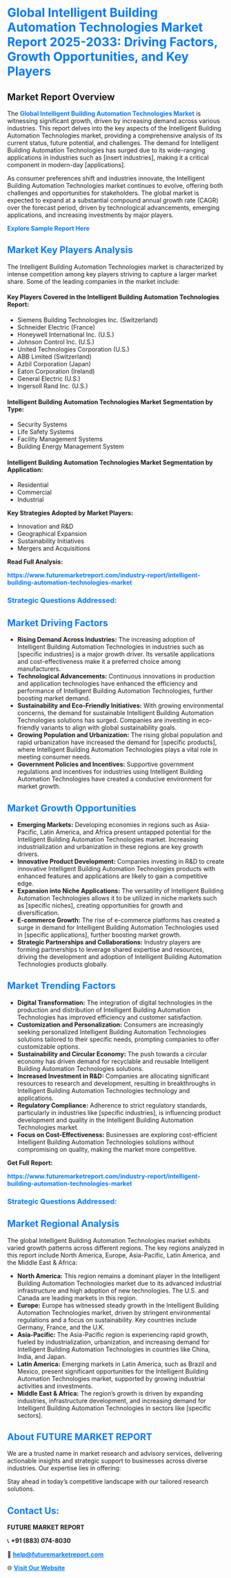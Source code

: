 <h1 style="color: #007BFF;">Global Intelligent Building Automation Technologies Market Report 2025-2033: Driving Factors, Growth Opportunities, and Key Players</h1>

<section id="overview">
<h2>Market Report Overview</h2>
<p>The <a href="https://www.futuremarketreport.com/industry-report/intelligent-building-automation-technologies-market" style="color: #007BFF; text-decoration: none;"><strong>Global Intelligent Building Automation Technologies Market</strong></a> is witnessing significant growth, driven by increasing demand across various industries. This report delves into the key aspects of the Intelligent Building Automation Technologies market, providing a comprehensive analysis of its current status, future potential, and challenges. The demand for Intelligent Building Automation Technologies has surged due to its wide-ranging applications in industries such as [insert industries], making it a critical component in modern-day [applications].</p>
<p>As consumer preferences shift and industries innovate, the Intelligent Building Automation Technologies market continues to evolve, offering both challenges and opportunities for stakeholders. The global market is expected to expand at a substantial compound annual growth rate (CAGR) over the forecast period, driven by technological advancements, emerging applications, and increasing investments by major players.</p>
</section>

<section id="overview">
<p><a href="https://www.futuremarketreport.com/request-sample/reportId=108616" style="color: #007BFF; text-decoration: none;"><strong>Explore Sample Report Here</strong></a></p>
</section>

<section id="key-players">
<h2 style="color: #007BFF;">Market Key Players Analysis</h2>
<p>The Intelligent Building Automation Technologies market is characterized by intense competition among key players striving to capture a larger market share. Some of the leading companies in the market include:</p>
<h4>Key Players Covered in the Intelligent Building Automation Technologies Report:</h4>
<ul><li>Siemens Building Technologies Inc. (Switzerland)</li><li>Schneider Electric (France)</li><li>Honeywell International Inc. (U.S.)</li><li>Johnson Control Inc. (U.S.)</li><li>United Technologies Corporation (U.S.)</li><li>ABB Limited (Switzerland)</li><li>Azbil Corporation (Japan)</li><li>Eaton Corporation (Ireland)</li><li>General Electric (U.S.)</li><li>Ingersoll Rand Inc. (U.S.)</li></ul>
<h4>Intelligent Building Automation Technologies Market Segmentation by Type:</h4>
<ul><li>Security Systems</li><li>Life Safety Systems</li><li>Facility Management Systems</li><li>Building Energy Management System</li></ul>

<h4>Intelligent Building Automation Technologies Market Segmentation by Application:</h4>
<ul><li>Residential</li><li>Commercial</li><li>Industrial</li></ul>
<p><strong>Key Strategies Adopted by Market Players:</strong></p>
<ul>
<li>Innovation and R&D</li>
<li>Geographical Expansion</li>
<li>Sustainability Initiatives</li>
<li>Mergers and Acquisitions</li>
</ul>
</section>

<section>
<p><strong>Read Full Analysis: </strong></p><a href="https://www.futuremarketreport.com/industry-report/intelligent-building-automation-technologies-market" style="color: #007BFF; text-decoration: none;"><strong>https://www.futuremarketreport.com/industry-report/intelligent-building-automation-technologies-market</strong></a>
<h3 style="color: #007BFF;">Strategic Questions Addressed:</h3>
</section>

<section id="driving-factors">
<h2 style="color: #007BFF;">Market Driving Factors</h2>
<ul>
<li><strong>Rising Demand Across Industries:</strong> The increasing adoption of Intelligent Building Automation Technologies in industries such as [specific industries] is a major growth driver. Its versatile applications and cost-effectiveness make it a preferred choice among manufacturers.</li>
<li><strong>Technological Advancements:</strong> Continuous innovations in production and application technologies have enhanced the efficiency and performance of Intelligent Building Automation Technologies, further boosting market demand.</li>
<li><strong>Sustainability and Eco-Friendly Initiatives:</strong> With growing environmental concerns, the demand for sustainable Intelligent Building Automation Technologies solutions has surged. Companies are investing in eco-friendly variants to align with global sustainability goals.</li>
<li><strong>Growing Population and Urbanization:</strong> The rising global population and rapid urbanization have increased the demand for [specific products], where Intelligent Building Automation Technologies plays a vital role in meeting consumer needs.</li>
<li><strong>Government Policies and Incentives:</strong> Supportive government regulations and incentives for industries using Intelligent Building Automation Technologies have created a conducive environment for market growth.</li>
</ul>
</section>

<section id="growth-opportunities">
<h2 style="color: #007BFF;">Market Growth Opportunities</h2>
<ul>
<li><strong>Emerging Markets:</strong> Developing economies in regions such as Asia-Pacific, Latin America, and Africa present untapped potential for the Intelligent Building Automation Technologies market. Increasing industrialization and urbanization in these regions are key growth drivers.</li>
<li><strong>Innovative Product Development:</strong> Companies investing in R&D to create innovative Intelligent Building Automation Technologies products with enhanced features and applications are likely to gain a competitive edge.</li>
<li><strong>Expansion into Niche Applications:</strong> The versatility of Intelligent Building Automation Technologies allows it to be utilized in niche markets such as [specific niches], creating opportunities for growth and diversification.</li>
<li><strong>E-commerce Growth:</strong> The rise of e-commerce platforms has created a surge in demand for Intelligent Building Automation Technologies used in [specific applications], further boosting market growth.</li>
<li><strong>Strategic Partnerships and Collaborations:</strong> Industry players are forming partnerships to leverage shared expertise and resources, driving the development and adoption of Intelligent Building Automation Technologies products globally.</li>
</ul>
</section>

<section id="trending-factors">
<h2 style="color: #007BFF;">Market Trending Factors</h2>
<ul>
<li><strong>Digital Transformation:</strong> The integration of digital technologies in the production and distribution of Intelligent Building Automation Technologies has improved efficiency and customer satisfaction.</li>
<li><strong>Customization and Personalization:</strong> Consumers are increasingly seeking personalized Intelligent Building Automation Technologies solutions tailored to their specific needs, prompting companies to offer customizable options.</li>
<li><strong>Sustainability and Circular Economy:</strong> The push towards a circular economy has driven demand for recyclable and reusable Intelligent Building Automation Technologies solutions.</li>
<li><strong>Increased Investment in R&D:</strong> Companies are allocating significant resources to research and development, resulting in breakthroughs in Intelligent Building Automation Technologies technology and applications.</li>
<li><strong>Regulatory Compliance:</strong> Adherence to strict regulatory standards, particularly in industries like [specific industries], is influencing product development and quality in the Intelligent Building Automation Technologies market.</li>
<li><strong>Focus on Cost-Effectiveness:</strong> Businesses are exploring cost-efficient Intelligent Building Automation Technologies solutions without compromising on quality, making the market more competitive.</li>
</ul>
</section>

<section>
<p><strong>Get Full Report: </strong></p><a href="https://www.futuremarketreport.com/industry-report/intelligent-building-automation-technologies-market" style="color: #007BFF; text-decoration: none;"><strong>https://www.futuremarketreport.com/industry-report/intelligent-building-automation-technologies-market</strong></a>
<h3 style="color: #007BFF;">Strategic Questions Addressed:</h3>
</section>


<section id="regional-analysis">
<h2 style="color: #007BFF;">Market Regional Analysis</h2>
<p>The global Intelligent Building Automation Technologies market exhibits varied growth patterns across different regions. The key regions analyzed in this report include North America, Europe, Asia-Pacific, Latin America, and the Middle East & Africa:</p>
<ul>
<li><strong>North America:</strong> This region remains a dominant player in the Intelligent Building Automation Technologies market due to its advanced industrial infrastructure and high adoption of new technologies. The U.S. and Canada are leading markets in this region.</li>
<li><strong>Europe:</strong> Europe has witnessed steady growth in the Intelligent Building Automation Technologies market, driven by stringent environmental regulations and a focus on sustainability. Key countries include Germany, France, and the U.K.</li>
<li><strong>Asia-Pacific:</strong> The Asia-Pacific region is experiencing rapid growth, fueled by industrialization, urbanization, and increasing demand for Intelligent Building Automation Technologies in countries like China, India, and Japan.</li>
<li><strong>Latin America:</strong> Emerging markets in Latin America, such as Brazil and Mexico, present significant opportunities for the Intelligent Building Automation Technologies market, supported by growing industrial activities and investments.</li>
<li><strong>Middle East & Africa:</strong> The region’s growth is driven by expanding industries, infrastructure development, and increasing demand for Intelligent Building Automation Technologies in sectors like [specific sectors].</li>
</ul>
</section>

<footer>
<h2 style="color: #007BFF;">About FUTURE MARKET REPORT</h2>
<p>We are a trusted name in market research and advisory services, delivering actionable insights and strategic support to businesses across diverse industries. Our expertise lies in offering:</p>

<p>Stay ahead in today’s competitive landscape with our tailored research solutions.</p>

<h2 style="color: #007BFF;">Contact Us:</h2>
<p><strong>FUTURE MARKET REPORT</strong></p>
<p>📞 <strong>+91 (883) 074-8030</strong></p>
<p>📧 <strong><a href="mailto:help@futuremarketreport.com" style="color: #007BFF;">help@futuremarketreport.com</a></strong></p>
<p>🌐 <strong><a href="https://www.futuremarketreport.com/" style="color: #007BFF;">Visit Our Website</a></strong></p>
</footer>